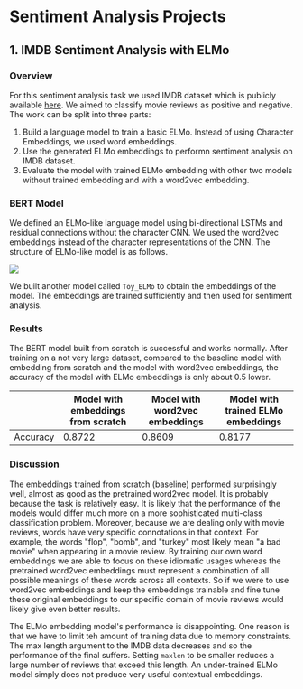 # Sentiment Analysis Projects

## 1. IMDB Sentiment Analysis with ELMo

### Overview

For this sentiment analysis task we used IMDB dataset which is publicly available [here](http://ai.stanford.edu/~amaas/data/sentiment/). We aimed to classify movie reviews as positive and negative. The work can be split into three parts:

1. Build a language model to train a basic ELMo. Instead of using Character Embeddings, we used word embeddings.
2. Use the generated ELMo embeddings to performn sentiment analysis on IMDB dataset.
3. Evaluate the model with trained ELMo embedding with other two models without trained embedding and with a word2vec embedding.

### BERT Model

We defined an ELMo-like language model using bi-directional LSTMs and residual connections without the character CNN. We used the word2vec embeddings instead of the character representations of the CNN. The structure of ELMo-like model is as follows.

![](https://storage.googleapis.com/public_colab_images/nlp/elmo/forward_backward.png) 

We built another model called `Toy_ELMo` to obtain the embeddings of the model. The embeddings are trained sufficiently and then used for sentiment analysis.

### Results

The BERT model built from scratch is successful and works normally. After training on a not very large dataset, compared to the baseline model with embedding from scratch and the model with word2vec embeddings, the accuracy of the model with ELMo embeddings is only about 0.5 lower.

|          | Model with embeddings from scratch | Model with word2vec embeddings | Model with trained ELMo embeddings |
| -------- | ---------------------------------- | ------------------------------ | ---------------------------------- |
| Accuracy | 0.8722                             | 0.8609                         | 0.8177                             |

### Discussion

The embeddings trained from scratch (baseline) performed surprisingly well, almost as good as the pretrained word2vec model. It is probably because the task is relatively easy. It is likely that the performance of the models would differ much more on a more sophisticated multi-class classification problem. Moreover, because we are dealing only with movie reviews, words have very specific connotations in that context. For example, the words "flop", "bomb", and "turkey" most likely mean "a bad movie" when appearing in a movie review. By training our own word embeddings we are able to focus on these idiomatic usages whereas the pretrained word2vec embeddings must represent a combination of all possible meanings of these words across all contexts. So if we were to use word2vec embeddings and keep the embeddings trainable and fine tune these original embeddings to our specific domain of movie reviews would likely give even better results.

The ELMo embedding model's performance is disappointing. One reason is that we have to limit teh amount of training data due to memory constraints. The max length argument to the IMDB data decreases and so the performance of the final suffers. Setting `maxlen` to be smaller reduces a large number of reviews that exceed this length. An under-trained ELMo model simply does not produce very useful contextual embeddings.